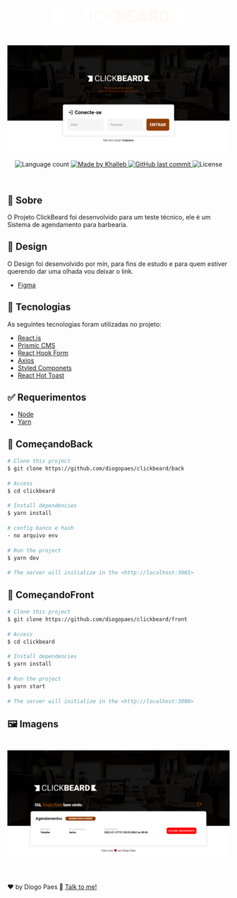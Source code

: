 <h1 align="center">
  <img alt="ClickBeard logo" src="./front/src/assets/logo.svg" width="300"/>
  </br>
</h1>
</br>

<img alt="ClickBeard Login" src="./front/src/assets/login.png"/>


<p align="center">

  <img alt="Language count" src="https://shields.io/github/repo-size/diogopaes/clickbeard"/>

  <a href="https://www.linkedin.com/in/diogopaes/">
    <img alt="Made by Khalleb" src="https://img.shields.io/badge/made%20by-diogopaes-%237519C1">
  </a>

  <a href="https://github.com/diogopaes/clickbeard/commits/main">
    <img alt="GitHub last commit" src="https://img.shields.io/github/last-commit/diogopaes/clickbeard">
  </a>

  <img alt="License" src="https://img.shields.io/github/license/diogopaes/clickbeard">
</p>

<br>

## :dart: Sobre ##

O Projeto ClickBeard foi desenvolvido para um teste técnico, ele é um
Sistema de agendamento para barbearia.

## :dart: Design ##

O Design foi desenvolvido por min, para fins de estudo e para quem estiver querendo dar uma olhada vou deixar o link.

- [Figma](https://www.figma.com/file/bn3cFbDAti07SZ6qZISv4m/Untitled)

## :rocket: Tecnologias ##

As seguintes tecnologias foram utilizadas no projeto:

- [React.js](https://create-react-app.dev/)
- [Prismic CMS](https://prismic.io/)
- [React Hook Form](https://react-hook-form.com/)
- [Axios](https://axios-http.com/)
- [Styled Componets](https://styled-components.com/)
- [React Hot Toast](https://react-hot-toast.com/)

## :white_check_mark: Requerimentos ##

- [Node](https://nodejs.org/en/)
- [Yarn](https://yarnpkg.com/lang/en/)

## :checkered_flag: ComeçandoBack ##

```bash
# Clone this project
$ git clone https://github.com/diogopaes/clickbeard/back

# Access
$ cd clickbeard

# Install dependencies
$ yarn install

# config banco e hash
- no arquivo env

# Run the project
$ yarn dev

# The server will initialize in the <http://localhost:3001>
```

## :checkered_flag: ComeçandoFront ##

```bash
# Clone this project
$ git clone https://github.com/diogopaes/clickbeard/front

# Access
$ cd clickbeard

# Install dependencies
$ yarn install

# Run the project
$ yarn start

# The server will initialize in the <http://localhost:3000>
```

## :framed_picture: Imagens ##

<h1 align="center">
    <img alt = "Web app" src="./front/src/assets/dash.png" />
</h1>

</br>

♥ by Diogo Paes 👋 <a href="https://www.linkedin.com/in/diogopaes/">Talk to me!</a>
